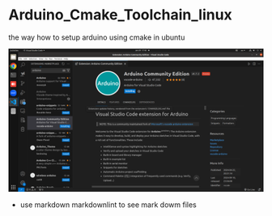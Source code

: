 # Arduino_Cmake_Toolchain_linux
the way how to setup arduino using cmake in ubuntu 

<a href=""><img src="doc/arduino-vscode.png" alt="PSM ||" width="800"/></a>


* use markdown markdownlint to see mark dowm files

